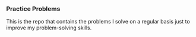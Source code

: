 ### Practice Problems

This is the repo that contains the problems I solve on a regular basis just to improve my problem-solving skills.
